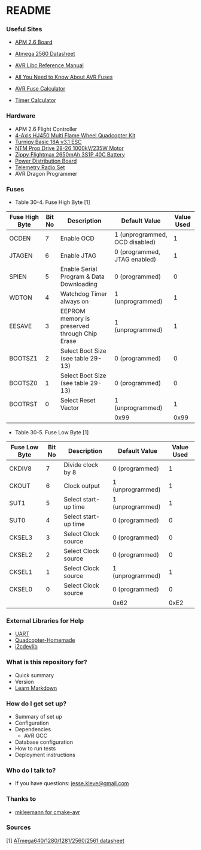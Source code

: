 # README #

### Useful Sites ###

* [APM 2.6 Board](http://ardupilot.org/copter/docs/common-apm25-and-26-overview.html)
* [Atmega 2560 Datasheet](http://www.atmel.com/devices/atmega2560.aspx)

* [AVR Libc Reference Manual](http://www.atmel.com/webdoc/avrlibcreferencemanual/index.html)
* [All You Need to Know About AVR Fuses](http://www.embedds.com/all-you-need-to-know-about-avr-fuses/)
* [AVR Fuse Calculator](http://www.engbedded.com/fusecalc/)
* [Timer Calculator](http://eleccelerator.com/avr-timer-calculator/)

### Hardware ###

* APM 2.6 Flight Controller
* [4-Axis HJ450 Multi Flame Wheel Quadcopter Kit](http://www.dx.com/p/4-axis-hj450-multi-flame-wheel-flame-strong-smooth-kk-mk-mwc-quadcopter-kit-red-black-124486#.VPTJPPnF9-Q)
* [Turnigy Basic 18A v3.1 ESC](https://hobbyking.com/en_us/turnigy-multistar-10a-v2-esc-with-blheli-and-2a-lbec-2-3s-v.html)
* [NTM Prop Drive 28-26 1000kV/235W Motor](https://hobbyking.com/en_us/ntm-prop-drive-28-26-1000kv-235w.html)
* [Zippy Flightmax 2650mAh 3S1P 40C Battery](https://hobbyking.com/en_us/zippy-flightmax-2650mah-3s1p-40c.html)
* [Power Distribution Board](https://hobbyking.com/en_us/hobby-king-quadcopter-power-distribution-board.html)
* [Telemetry Radio Set](https://store.3dr.com/products/915-mhz-telemetry-radio)
* AVR Dragon Programmer

### Fuses ###

* Table 30-4. Fuse High Byte [1]

| Fuse High Byte | Bit No | Description                                   | Default Value                  | Value Used |
|----------------|--------|-----------------------------------------------|--------------------------------|------------|
| OCDEN          | 7      | Enable OCD                                    | 1 (unprogrammed, OCD disabled) | 1          |
| JTAGEN         | 6      | Enable JTAG                                   | 0 (programmed, JTAG enabled)   | 1          |
| SPIEN          | 5      | Enable Serial Program & Data Downloading      | 0 (programmed)                 | 0          |
| WDTON          | 4      | Watchdog Timer always on                      | 1 (unprogrammed)               | 1          |
| EESAVE         | 3      | EEPROM memory is preserved through Chip Erase | 1 (unprogrammed)               | 1          |
| BOOTSZ1        | 2      | Select Boot Size (see table 29-13)            | 0 (programmed)                 | 0          |
| BOOTSZ0        | 1      | Select Boot Size (see table 29-13)            | 0 (programmed)                 | 0          |
| BOOTRST        | 0      | Select Reset Vector                           | 1 (unprogrammed)               | 1          |
|                |        |                                               | 0x99                           | 0x99       |

* Table 30-5. Fuse Low Byte [1]

| Fuse Low Byte | Bit No | Description                                   | Default Value                  | Value Used |
|---------------|--------|-----------------------------------------------|--------------------------------|------------|
| CKDIV8        | 7      | Divide clock by 8                             | 0 (programmed)                 | 1          |
| CKOUT         | 6      | Clock output                                  | 1 (unprogrammed)               | 1          |
| SUT1          | 5      | Select start-up time                          | 1 (unprogrammed)               | 1          |
| SUT0          | 4      | Select start-up time                          | 0 (programmed)                 | 0          |
| CKSEL3        | 3      | Select Clock source                           | 0 (programmed)                 | 0          |
| CKSEL2        | 2      | Select Clock source                           | 0 (programmed)                 | 0          |
| CKSEL1        | 1      | Select Clock source                           | 1 (unprogrammed)               | 1          |
| CKSEL0        | 0      | Select Clock source                           | 0 (programmed)                 | 0          |
|               |        |                                               | 0x62                           | 0xE2       |


### External Libraries for Help ###
* [UART](https://github.com/andygock/avr-uart)
* [Quadcopter-Homemade](https://github.com/julome/Quadcopter-Homemade)
* [i2cdevlib](https://www.i2cdevlib.com/devices/mpu6050#source)

### What is this repository for? ###

* Quick summary
* Version
* [Learn Markdown](https://bitbucket.org/tutorials/markdowndemo)

### How do I get set up? ###

* Summary of set up
* Configuration
* Dependencies
    * AVR GCC
* Database configuration
* How to run tests
* Deployment instructions

### Who do I talk to? ###

* If you have questions: jesse.kleve@gmail.com

### Thanks to ###
* [mkleemann for cmake-avr](https://github.com/mkleemann/cmake-avr)

### Sources ###
[1] [ATmega640/1280/1281/2560/2561 datasheet](http://www.atmel.com/Images/Atmel-2549-8-bit-AVR-Microcontroller-ATmega640-1280-1281-2560-2561_datasheet.pdf)
